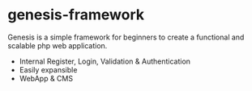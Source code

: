 # genesis-framework

Genesis is a simple framework for beginners to create a functional and scalable php web application.
- Internal Register, Login, Validation & Authentication
- Easily expansible
- WebApp & CMS

